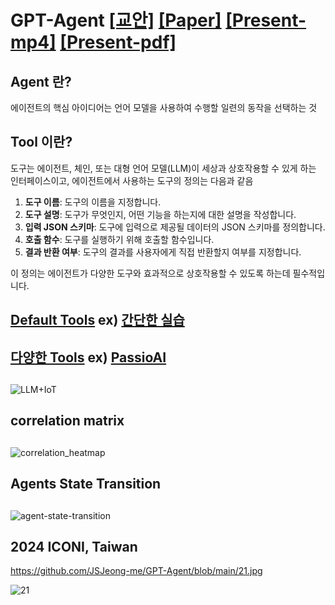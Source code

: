 # GPT-Agent  [[교안]](https://docs.google.com/document/d/1L4EVEqhUZhC3juCCV8UKDz3PiHZoVI7njMbazkK4p0Q/edit?usp=sharing)  [[Paper]](https://drive.google.com/file/d/1YZIvoPfnxh6VM0FhfAgtXGMR9ItUs_xy/view?usp=sharing) [[Present-mp4]](https://drive.google.com/file/d/1dy2idNW5hnjMdTx-gGjJ2loz5d4wBLtO/view?usp=drive_link) [[Present-pdf]](https://drive.google.com/file/d/14r-EvbFL3QbkyXP5nOubuaqP9a6gv_G0/view?usp=sharing) 
<!-- 
[[시연]](https://docs.google.com/document/d/18onUC5xRDF4xFcvLPqdoCWmewHxDW_MocazLxif1L4s/edit?usp=sharing)
Agentic workflow 
-->

## Agent 란?

에이전트의 핵심 아이디어는 언어 모델을 사용하여 수행할 일련의 동작을 선택하는 것


## Tool 이란?

도구는 에이전트, 체인, 또는 대형 언어 모델(LLM)이 세상과 상호작용할 수 있게 하는 인터페이스이고, 에이전트에서 사용하는 도구의 정의는 다음과 같음

1. **도구 이름**: 도구의 이름을 지정합니다.
2. **도구 설명**: 도구가 무엇인지, 어떤 기능을 하는지에 대한 설명을 작성합니다.
3. **입력 JSON 스키마**: 도구에 입력으로 제공될 데이터의 JSON 스키마를 정의합니다.
4. **호출 함수**: 도구를 실행하기 위해 호출할 함수입니다.
5. **결과 반환 여부**: 도구의 결과를 사용자에게 직접 반환할지 여부를 지정합니다.

이 정의는 에이전트가 다양한 도구와 효과적으로 상호작용할 수 있도록 하는데 필수적입니다.

## [Default Tools](https://python.langchain.com/v0.1/docs/modules/tools/)   ex) [간단한 실습](https://github.com/JSJeong-me/GPT-Agent/blob/main/00-WikiTools.ipynb)

## [다양한 Tools](https://python.langchain.com/v0.1/docs/integrations/tools/)   ex) [PassioAI](https://www.passio.ai/)

##
![LLM+IoT](https://github.com/JSJeong-me/GPT-Agent/assets/54794815/4cbba222-f50b-4eb9-a7ab-0b9af3013ef2)
##

## correlation matrix
##
![correlation_heatmap](https://github.com/user-attachments/assets/c4122a7a-118b-4e05-81a8-0a570807f39d)

## Agents State Transition
##
![agent-state-transition](https://github.com/user-attachments/assets/d973f09a-4147-4ab1-a29a-3d8f7579ec2c)

## 2024 ICONI, Taiwan


https://github.com/JSJeong-me/GPT-Agent/blob/main/21.jpg

![21](https://github.com/user-attachments/assets/1aab9a13-bb62-4e11-8147-5d3dc4c361fc)

